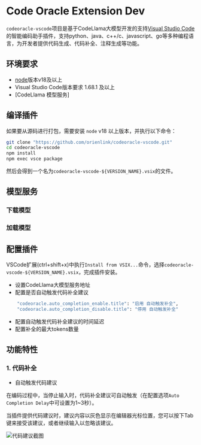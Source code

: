 # Code Oracle Extension Dev

`codeoracle-vscode`项目是基于CodeLlama大模型开发的支持[Visual Studio Code](https://code.visualstudio.com/Download)的智能编码助手插件，支持python、java、c++/c、javascript、go等多种编程语言，为开发者提供代码生成、代码补全、注释生成等功能。

## 环境要求

- [node](https://nodejs.org/en)版本v18及以上
- Visual Studio Code版本要求 1.68.1 及以上
- [CodeLlama 模型服务]

## 编译插件

如果要从源码进行打包，需要安装 `node` v18 以上版本，并执行以下命令：

```zsh
git clone "https://github.com/orienlink/codeoracle-vscode.git"
cd codeoracle-vscode
npm install
npm exec vsce package
```

然后会得到一个名为`codeoracle-vscode-${VERSION_NAME}.vsix`的文件。

##  模型服务


### 下载模型


### 加载模型


## 配置插件

VSCode扩展(ctrl+shift+x)中执行`Install from VSIX...`命令，选择`codeoracle-vscode-${VERSION_NAME}.vsix`，完成插件安装。

- 设置CodeLlama大模型服务地址
- 配置是否自动触发代码补全建议
```zsh
    "codeoracle.auto_completion_enable.title": "启用 自动触发补全",
    "codeoracle.auto_completion_disable.title": "停用 自动触发补全"
```
- 配置自动触发代码补全建议的时间延迟
- 配置补全的最大tokens数量


## 功能特性

### 1. 代码补全

- 自动触发代码建议

在编码过程中，当停止输入时，代码补全建议可自动触发（在配置选项`Auto Completion Delay`中可设置为1~3秒）。

当插件提供代码建议时，建议内容以灰色显示在编辑器光标位置，您可以按下Tab键来接受该建议，或者继续输入以忽略该建议。

![代码建议截图](https://github.com/orienlink/codeoracle-vscode/blob/master/assets/readme/code_generation.png)
